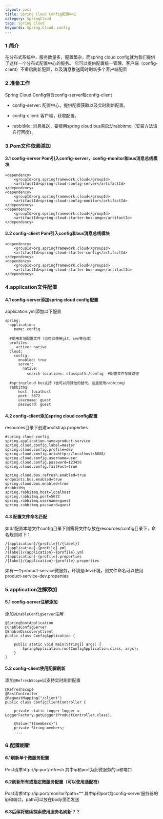 ```yaml
---
layout: post
title: Spring Cloud Config配置中心
category: SpringCloud
tags: Spring Cloud
keywords: Spring,Cloud，config
---
```

### 1.简介
在分布式系统中，服务数量多，配置繁杂，而spring cloud config就为我们提供了这样一个分布式配置中心的服务。
它可以提供配置统一管理，客户端（config-client）不重启刷新配置，以及消息推送同时刷新多个客户端配置

### 2.准备工作

Spring Cloud Config包含config-server和config-client

* config-server: 配置中心，提供配置获取以及实时刷新配置。

* config-client: 客户端，获取配置。

* rabbitMq: 消息推送，要使用spring cloud bus需启动rabbitmq（安装方法请自行百度）。
### 3.Pom文件依赖添加
#### 3.1 config-server Pom引入config-server，config-monitor和bus消息总线模块

```
<dependency>
    <groupId>org.springframework.cloud</groupId>
    <artifactId>spring-cloud-config-server</artifactId>
</dependency>
<dependency>
    <groupId>org.springframework.cloud</groupId>
    <artifactId>spring-cloud-config-monitor</artifactId>
</dependency>
<dependency>
    <groupId>org.springframework.cloud</groupId>
    <artifactId>spring-cloud-starter-bus-amqp</artifactId>
</dependency>
```
#### 3.2 config-client Pom引入config和bus消息总线模块

```
<dependency>
    <groupId>org.springframework.cloud</groupId>
    <artifactId>spring-cloud-starter-config</artifactId>
</dependency>
<dependency>
    <groupId>org.springframework.cloud</groupId>
    <artifactId>spring-cloud-starter-bus-amqp</artifactId>
</dependency>
```
### 4.application文件配置
#### 4.1 config-server添加spring cloud config配置
application.yml添加以下配置

```
spring:
  application:
    name: config
    
  #使用本地配置文件（也可以使用git，svn等仓库）
  profiles:
     active: native
  cloud:
    config:
      enabled: true
      server:
        native:
          search-locations: classpath:/config  #配置文件存放路径
          
  #springcloud bus支持（也可以用其他的替代，这里使用rabbitmq）
  rabbitmq:
      host: localhost
      port: 5672
      username: guest
      password: guest
```
#### 4.2 config-client添加spring cloud config配置
resources目录下创建bootstrap.properties

```
#spring cloud config
spring.application.name=product-service
spring.cloud.config.label=master
spring.cloud.config.profile=dev
spring.cloud.config.uri=http://localhost:8888/
spring.cloud.config.username=user
spring.cloud.config.password=123456
spring.cloud.config.failFast=true

spring.cloud.bus.refresh.enabled=true
endpoints.bus.enabled=true
spring.cloud.bus.enabled=true
#rabbitMq
spring.rabbitmq.host=localhost
spring.rabbitmq.port=5672
spring.rabbitmq.username=guest
spring.rabbitmq.password=guest
```
#### 4.3 配置文件命名匹配
如4.1配置本地文件config目录下则需将文件存放在resources/config目录下，命名规则如下：

```
/{application}/{profile}[/{label}]
/{application}-{profile}.yml
/{label}/{application}-{profile}.yml
/{application}-{profile}.properties
/{label}/{application}-{profile}.properties
```
如有一个product-service微服务，环境是dev环境，则文件命名可以使用product-service-dev.properties
### 5.application注解添加
#### 5.1 config-server注解添加
添加`@EnableConfigServer`注解

```
@SpringBootApplication
@EnableConfigServer
@EnableDiscoveryClient
public class ConfigApplication {

	public static void main(String[] args) {
		SpringApplication.run(ConfigApplication.class, args);
	}
}

```
#### 5.2 config-client使用配置刷新
添加`@RefreshScope`以支持实时刷新配置

```
@RefreshScope
@RestController
@RequestMapping("/client")
public class ConfigClientController {

	private static Logger logger = LoggerFactory.getLogger(ProductController.class);

	@Value("${members}")
	private String members;
	....
```

### 6.配置刷新
#### 6.1刷新单个微服务配置
Post请求http://ip:port/refresh
其中ip和port为此微服务的ip和端口
#### 6.2刷新所有或指定微服务配置（可以使用通配符）
Post请求http://ip:port/monitor?path=**
其中ip和port为config-server服务器的ip和端口，path可以放在body里面发送
#### 6.3后续将继续探索使用服务名刷新？？


